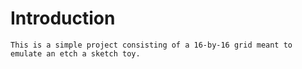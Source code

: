 # Introduction

    This is a simple project consisting of a 16-by-16 grid meant to emulate an etch a sketch toy. 